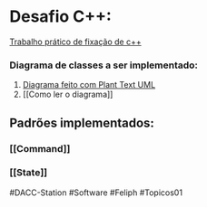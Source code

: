 # Desafio C++:
[Trabalho prático de fixação de c++](https://docs.google.com/document/d/1CnRAa4Bnz-VsCwif5pcVPBI_kepM6a4EJ9ENJNYVYx4/edit?usp=sharing)
### Diagrama de classes a ser implementado:
1. [Diagrama feito com Plant Text UML](https://uml.planttext.com/plantuml/svg/hLNDRjim3BuRy3lmLgT3yW15KRHekoB3McJjXfrPcKc4of8hoKFtzp333dk0eK-G5nibowdT9DkXEnacgU_xH5BaiVDeVLEfF7DtKjTeiOAIvjWe_zfeVuKLmOcLE0WG2fqBxXl_MH7S6bNcMPvvwVdlHZfF5J8AN90bBIHZQ6-2uOrP60TZc5dZLx-zh4qujmUdfgfGbp13xydgF9EQltCKj7PzpJE0L_H0el5KZE20QOsAnWNvCtB2ojfBewFFUIlr8i--1_me5zvYeyLo03TUXEiTm0L_zdVWzn1klAbVSZwTdUfFveviWX2jyLr3JO2w3z_35Bb_r0TDna9K9GTs8QCO4iluqLZ6VR-qX6Kn6b3tNOdODbfpZlg9P5Dnlrr8HsFgDV8U9mGzRIjQI4ZhRCkcOkwBVhe65OouExrStz27kmfxPVnKSmAKed87wNQohKNwZr3NROPV0hG7PwP2gU7IbAGwu92YhdqQos_Cjnm7JucFxJYkhH7at3Gq35UdBs6JVcYX5hDm6yYZhYXjmEWPRT8zQwdX4ZKkA4o0Jdtoj8xq3De6JfwYHhzSrthKqnvqheE6Tnkebov5fHByDPXlagBF7wG_vKHl2uyIqjskIM4ODMufQvTdtKmu_3QP3CVCCrzlWAmztJGOZuy6hpJFXWDhCZcAQSwp_XXwiiQUs0yewsAqnhOr8l_6Izc8-8Uxtz69CYWOLZJaI1iVzeBtfW8ptmW0-C0RGbQrYfs1gr-hdmPSCCYv55XYY0dB1XPfXrX8HU45qdYfv1U-lmbXwE1aDdLG1eHszvYQB0gk4Af9dX4dAWZQ8gpD7S0vdmi4QIk18n162zR64ZHJrbZQrICvk5tzS5AmXM3EzOaSiiIINImkIfNk6Uan__2E_GC0)
2. [[Como ler o diagrama]]
## Padrões implementados:

### [[Command]] 

### [[State]]


#DACC-Station #Software #Feliph #Topicos01 



